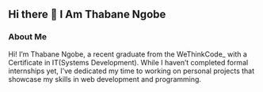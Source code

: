 ## Hi there 👋 I Am Thabane Ngobe
### About Me
Hi! I’m Thabane Ngobe, a recent graduate from the WeThinkCode_ with a Certificate in IT(Systems Development). While I haven’t completed formal internships yet, I’ve dedicated my time to working on personal projects that showcase my skills in web development and programming.


<!--
**Thabanengobe/Thabanengobe** is a ✨ _special_ ✨ repository because its `README.md` (this file) appears on your GitHub profile.

Here are some ideas to get you started:

- 🔭 I’m currently working on ...
- 🌱 I’m currently learning ...
- 👯 I’m looking to collaborate on ...
- 🤔 I’m looking for help with ...
- 💬 Ask me about ...
- 📫 How to reach me: ...
- 😄 Pronouns: ...
- ⚡ Fun fact: ...
-->

